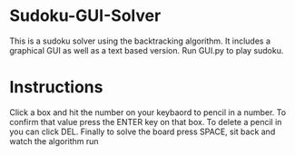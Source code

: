 # Sudoku-GUI-Solver
This is a sudoku solver using the backtracking algorithm. It includes a graphical GUI as well as a text based version.  Run GUI.py to play sudoku.
# Instructions
Click a box and hit the number on your keybaord to pencil in a number. To confirm that value press the ENTER key on that box. To delete a pencil in you can click DEL. Finally to solve the board press SPACE, sit back and watch the algorithm run
